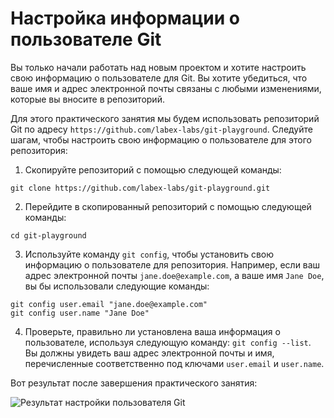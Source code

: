 # Настройка информации о пользователе Git

Вы только начали работать над новым проектом и хотите настроить свою информацию о пользователе для Git. Вы хотите убедиться, что ваше имя и адрес электронной почты связаны с любыми изменениями, которые вы вносите в репозиторий.

Для этого практического занятия мы будем использовать репозиторий Git по адресу `https://github.com/labex-labs/git-playground`. Следуйте шагам, чтобы настроить свою информацию о пользователе для этого репозитория:

1. Скопируйте репозиторий с помощью следующей команды:

```
git clone https://github.com/labex-labs/git-playground.git
```

2. Перейдите в скопированный репозиторий с помощью следующей команды:

```
cd git-playground
```

3. Используйте команду `git config`, чтобы установить свою информацию о пользователе для репозитория. Например, если ваш адрес электронной почты `jane.doe@example.com`, а ваше имя `Jane Doe`, вы бы использовали следующие команды:

```
git config user.email "jane.doe@example.com"
git config user.name "Jane Doe"
```

4. Проверьте, правильно ли установлена ваша информация о пользователе, используя следующую команду: `git config --list`. Вы должны увидеть ваш адрес электронной почты и имя, перечисленные соответственно под ключами `user.email` и `user.name`.

Вот результат после завершения практического занятия:

![Результат настройки пользователя Git](../assets/challenge-config-user-step1-1.png)
